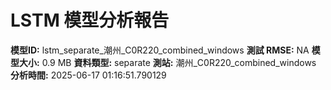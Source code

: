 # LSTM 模型分析報告
**模型ID:** lstm_separate_潮州_C0R220_combined_windows
**測試 RMSE:** NA
**模型大小:** 0.9 MB
**資料類型:** separate
**測站:** 潮州_C0R220_combined_windows
**分析時間:** 2025-06-17 01:16:51.790129
